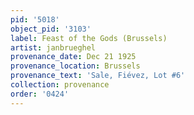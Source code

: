 ```yaml
---
pid: '5018'
object_pid: '3103'
label: Feast of the Gods (Brussels)
artist: janbrueghel
provenance_date: Dec 21 1925
provenance_location: Brussels
provenance_text: 'Sale, Fiévez, Lot #6'
collection: provenance
order: '0424'
---
```

